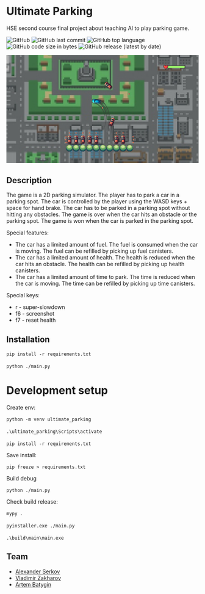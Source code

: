 # Ultimate Parking
HSE second course final project about teaching AI to play parking game.

![GitHub](https://img.shields.io/github/license/setday/HSE_ML_P2024)
![GitHub last commit](https://img.shields.io/github/last-commit/setday/HSE_ML_P2024)
![GitHub top language](https://img.shields.io/github/languages/top/setday/HSE_ML_P2024)
![GitHub code size in bytes](https://img.shields.io/github/languages/code-size/setday/HSE_ML_P2024)
![GitHub release (latest by date)](https://img.shields.io/github/v/release/setday/HSE_ML_P2024)

![Game screenshot](./data/screenshots/1709931940.2689118.png)

## Description

The game is a 2D parking simulator. The player has to park a car in a parking spot. The car is controlled by the player using the WASD keys + space for hand brake. The car has to be parked in a parking spot without hitting any obstacles. The game is over when the car hits an obstacle or the parking spot. The game is won when the car is parked in the parking spot.

Special features:
- The car has a limited amount of fuel. The fuel is consumed when the car is moving. The fuel can be refilled by picking up fuel canisters.
- The car has a limited amount of health. The health is reduced when the car hits an obstacle. The health can be refilled by picking up health canisters.
- The car has a limited amount of time to park. The time is reduced when the car is moving. The time can be refilled by picking up time canisters.

Special keys:
- r - super-slowdown
- f6 - screenshot
- f7 - reset health

## Installation
    
```shell
pip install -r requirements.txt

python ./main.py
```

# Development setup

Create env:
```shell
python -m venv ultimate_parking

.\ultimate_parking\Scripts\activate

pip install -r requirements.txt
```

Save install:
```shell
pip freeze > requirements.txt
```

Build debug
```shell
python ./main.py
```

Check build release:
```shell
mypy .

pyinstaller.exe ./main.py

.\build\main\main.exe
```

## Team
- [Alexander Serkov](https://github.com/setday/)
- [Vladimir Zakharov](https://github.com/yv0vaa/)
- [Artem Batygin](https://github.com/Tematikys/)

